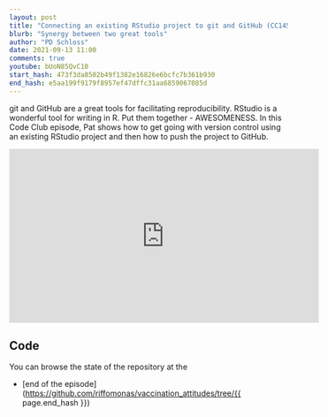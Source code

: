 ```yaml
---
layout: post
title: "Connecting an existing RStudio project to git and GitHub (CC145)"
blurb: "Synergy between two great tools"
author: "PD Schloss"
date: 2021-09-13 11:00
comments: true
youtube: bUoN85QvC10
start_hash: 473f3da8502b49f1382e16826e6bcfc7b361b930
end_hash: e5aa199f9179f8957ef47dffc31aa6859067085d
---
```


git and GitHub are a great tools for facilitating reproducibility. RStudio is a wonderful tool for writing in R. Put them together - AWESOMENESS. In this Code Club episode, Pat shows how to get going with version control using an existing RStudio project and then how to push the project to GitHub.

<iframe style="margin: 0 auto;display:block;" width="560" height="315" src="https://www.youtube.com/embed/{{ page.youtube }}" frameborder="0" allow="accelerometer; autoplay; encrypted-media; gyroscope; picture-in-picture" allowfullscreen></iframe>


## Code

You can browse the state of the repository at the
<!-- * [beginning of the episode](https://github.com/riffomonas/vaccination_attitudes/tree/{{ page.start_hash }}) -->
* [end of the episode](https://github.com/riffomonas/vaccination_attitudes/tree/{{ page.end_hash }})
